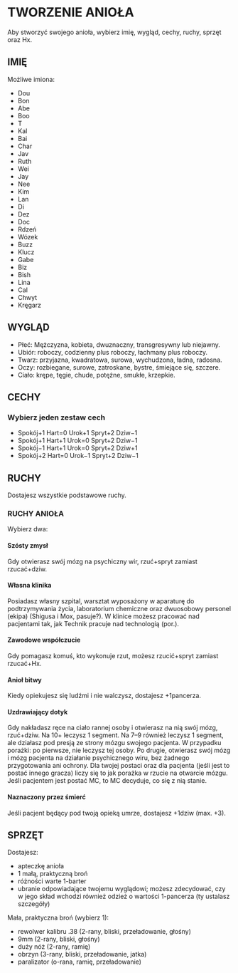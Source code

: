 # TWORZENIE ANIOŁA

Aby stworzyć swojego anioła, wybierz imię, wygląd, cechy, ruchy, sprzęt oraz Hx.

## IMIĘ

Możliwe imiona:

- Dou
- Bon
- Abe
- Boo
- T
- Kal
- Bai
- Char
- Jav
- Ruth
- Wei
- Jay
- Nee
- Kim
- Lan
- Di
- Dez
- Doc
- Rdzeń
- Wózek
- Buzz
- Klucz
- Gabe
- Biz
- Bish
- Lina
- Cal
- Chwyt
- Kręgarz

## WYGLĄD

- Płeć: Mężczyzna, kobieta, dwuznaczny, transgresywny lub niejawny.
- Ubiór: roboczy, codzienny plus roboczy, łachmany plus roboczy.
- Twarz: przyjazna, kwadratowa, surowa, wychudzona, ładna, radosna.
- Oczy: rozbiegane, surowe, zatroskane, bystre, śmiejące się, szczere.
- Ciało: krępe, tęgie, chude, potężne, smukłe, krzepkie.

## CECHY

### Wybierz jeden zestaw cech

- Spokój+1 Hart=0 Urok+1 Spryt+2 Dziw−1
- Spokój+1 Hart+1 Urok=0 Spryt+2 Dziw−1
- Spokój−1 Hart+1 Urok=0 Spryt+2 Dziw+1
- Spokój+2 Hart=0 Urok−1 Spryt+2 Dziw−1

## RUCHY

Dostajesz wszystkie podstawowe ruchy.

### RUCHY ANIOŁA

Wybierz dwa:

#### Szósty zmysł

Gdy otwierasz swój mózg na psychiczny wir, rzuć+spryt zamiast rzucać+dziw.

#### Własna klinika

Posiadasz własny szpital, warsztat wyposażony w aparaturę do podtrzymywania życia, laboratorium chemiczne oraz dwuosobowy personel (ekipa) (Shigusa i Mox, pasuje?). W klinice możesz pracować nad pacjentami tak, jak Technik pracuje nad technologią (por.).

#### Zawodowe współczucie

Gdy pomagasz komuś, kto wykonuje rzut, możesz rzucić+spryt zamiast rzucać+Hx.

#### Anioł bitwy

Kiedy opiekujesz się ludźmi i nie walczysz, dostajesz +1pancerza.

#### Uzdrawiający dotyk

Gdy nakładasz ręce na ciało rannej osoby i otwierasz na nią swój mózg, rzuć+dziw. Na 10+ leczysz 1 segment. Na 7–9 również leczysz 1 segment, ale działasz pod presją ze strony mózgu swojego pacjenta. W przypadku porażki: po pierwsze, nie leczysz tej osoby. Po drugie, otwierasz swój mózg i mózg pacjenta na działanie psychicznego wiru, bez żadnego przygotowania ani ochrony. Dla twojej postaci oraz dla pacjenta (jeśli jest to postać innego gracza) liczy się to jak porażka w rzucie na otwarcie mózgu. Jeśli pacjentem jest postać MC, to MC decyduje, co się z nią stanie.

#### Naznaczony przez śmierć

Jeśli pacjent będący pod twoją opieką umrze, dostajesz +1dziw (max. +3).

## SPRZĘT

Dostajesz:

- apteczkę anioła
- 1 małą, praktyczną broń
- różności warte 1-barter
- ubranie odpowiadające twojemu wyglądowi; możesz zdecydować, czy w jego skład wchodzi również odzież o wartości 1-pancerza (ty ustalasz szczegóły)

Mała, praktyczna broń (wybierz 1):

- rewolwer kalibru .38 (2-rany, bliski, przeładowanie, głośny)
- 9mm (2-rany, bliski, głośny)
- duży nóż (2-rany, ramię)
- obrzyn (3-rany, bliski, przeładowanie, jatka)
- paralizator (o-rana, ramię, przeładowanie)

